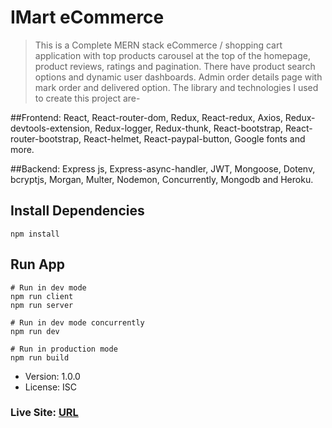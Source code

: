 # IMart eCommerce
> This is a Complete MERN stack eCommerce / shopping cart application with top products carousel at the top of the homepage, product reviews, ratings and pagination. There have product search options and dynamic user dashboards. Admin order details page with mark order and delivered option. The library and technologies I used to create this project are-

##Frontend: 
React, React-router-dom, Redux, React-redux, Axios, Redux-devtools-extension, Redux-logger, Redux-thunk, React-bootstrap, React-router-bootstrap, React-helmet, React-paypal-button, Google fonts and more.

##Backend: 
Express js, Express-async-handler, JWT, Mongoose, Dotenv, bcryptjs, Morgan, Multer, Nodemon, Concurrently, Mongodb and Heroku.

## Install Dependencies
```
npm install
```

## Run App
```
# Run in dev mode
npm run client
npm run server

# Run in dev mode concurrently
npm run dev

# Run in production mode
npm run build
```

- Version: 1.0.0
- License: ISC


### Live Site: [URL](https://imartapp.herokuapp.com/)

